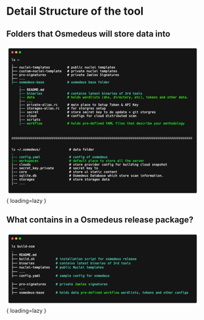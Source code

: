 # Detail Structure of the tool

## Folders that Osmedeus will store data into

![details](static/architecture/osmedeus-details-folder.png){ loading=lazy }

## What contains in a Osmedeus release package?

![build-folder](static/architecture/build-folder.png){ loading=lazy }
